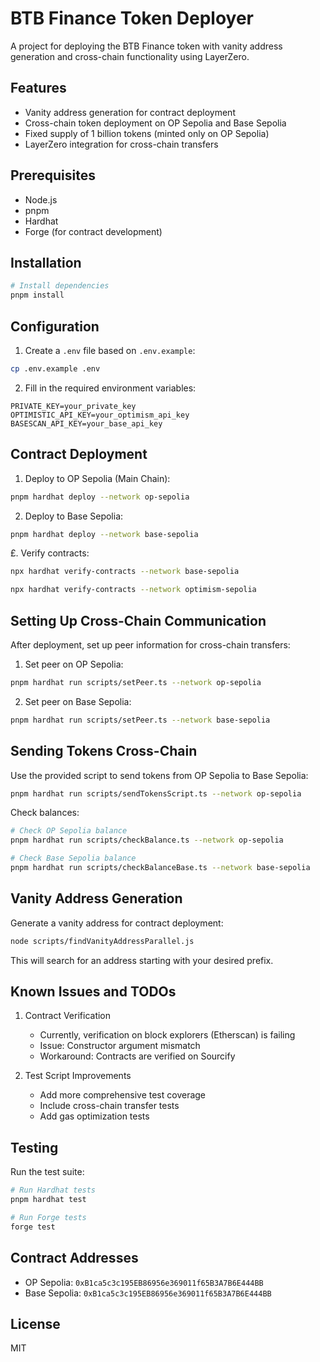 # BTB Finance Token Deployer

A project for deploying the BTB Finance token with vanity address generation and cross-chain functionality using LayerZero.

## Features

- Vanity address generation for contract deployment
- Cross-chain token deployment on OP Sepolia and Base Sepolia
- Fixed supply of 1 billion tokens (minted only on OP Sepolia)
- LayerZero integration for cross-chain transfers

## Prerequisites

- Node.js
- pnpm
- Hardhat
- Forge (for contract development)

## Installation

```bash
# Install dependencies
pnpm install
```

## Configuration

1. Create a `.env` file based on `.env.example`:
```bash
cp .env.example .env
```

2. Fill in the required environment variables:
```env
PRIVATE_KEY=your_private_key
OPTIMISTIC_API_KEY=your_optimism_api_key
BASESCAN_API_KEY=your_base_api_key
```

## Contract Deployment

1. Deploy to OP Sepolia (Main Chain):
```bash
pnpm hardhat deploy --network op-sepolia
```

2. Deploy to Base Sepolia:
```bash
pnpm hardhat deploy --network base-sepolia
```
£. Verify contracts:
```bash
npx hardhat verify-contracts --network base-sepolia

npx hardhat verify-contracts --network optimism-sepolia
```

## Setting Up Cross-Chain Communication

After deployment, set up peer information for cross-chain transfers:

1. Set peer on OP Sepolia:
```bash
pnpm hardhat run scripts/setPeer.ts --network op-sepolia
```

2. Set peer on Base Sepolia:
```bash
pnpm hardhat run scripts/setPeer.ts --network base-sepolia
```

## Sending Tokens Cross-Chain

Use the provided script to send tokens from OP Sepolia to Base Sepolia:

```bash
pnpm hardhat run scripts/sendTokensScript.ts --network op-sepolia
```

Check balances:
```bash
# Check OP Sepolia balance
pnpm hardhat run scripts/checkBalance.ts --network op-sepolia

# Check Base Sepolia balance
pnpm hardhat run scripts/checkBalanceBase.ts --network base-sepolia
```

## Vanity Address Generation

Generate a vanity address for contract deployment:

```bash
node scripts/findVanityAddressParallel.js
```

This will search for an address starting with your desired prefix.

## Known Issues and TODOs

1. Contract Verification
   - Currently, verification on block explorers (Etherscan) is failing
   - Issue: Constructor argument mismatch
   - Workaround: Contracts are verified on Sourcify

2. Test Script Improvements
   - Add more comprehensive test coverage
   - Include cross-chain transfer tests
   - Add gas optimization tests

## Testing

Run the test suite:

```bash
# Run Hardhat tests
pnpm hardhat test

# Run Forge tests
forge test
```

## Contract Addresses

- OP Sepolia: `0xB1ca5c3c195EB86956e369011f65B3A7B6E444BB`
- Base Sepolia: `0xB1ca5c3c195EB86956e369011f65B3A7B6E444BB`

## License

MIT
